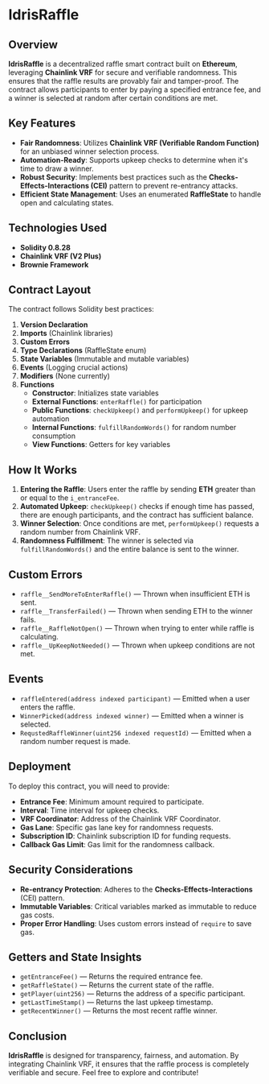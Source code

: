 # IdrisRaffle

## Overview
**IdrisRaffle** is a decentralized raffle smart contract built on **Ethereum**, leveraging **Chainlink VRF** for secure and verifiable randomness. This ensures that the raffle results are provably fair and tamper-proof. The contract allows participants to enter by paying a specified entrance fee, and a winner is selected at random after certain conditions are met.

## Key Features
- **Fair Randomness**: Utilizes **Chainlink VRF (Verifiable Random Function)** for an unbiased winner selection process.
- **Automation-Ready**: Supports upkeep checks to determine when it's time to draw a winner.
- **Robust Security**: Implements best practices such as the **Checks-Effects-Interactions (CEI)** pattern to prevent re-entrancy attacks.
- **Efficient State Management**: Uses an enumerated **RaffleState** to handle open and calculating states.

## Technologies Used
- **Solidity 0.8.28**
- **Chainlink VRF (V2 Plus)**
- **Brownie Framework**

## Contract Layout
The contract follows Solidity best practices:

1. **Version Declaration**  
2. **Imports** (Chainlink libraries)
3. **Custom Errors**
4. **Type Declarations** (RaffleState enum)
5. **State Variables** (Immutable and mutable variables)
6. **Events** (Logging crucial actions)
7. **Modifiers** (None currently)
8. **Functions**
   - **Constructor**: Initializes state variables
   - **External Functions**: `enterRaffle()` for participation
   - **Public Functions**: `checkUpkeep()` and `performUpkeep()` for upkeep automation
   - **Internal Functions**: `fulfillRandomWords()` for random number consumption
   - **View Functions**: Getters for key variables

## How It Works
1. **Entering the Raffle**: Users enter the raffle by sending **ETH** greater than or equal to the `i_entranceFee`.
2. **Automated Upkeep**: `checkUpkeep()` checks if enough time has passed, there are enough participants, and the contract has sufficient balance.
3. **Winner Selection**: Once conditions are met, `performUpkeep()` requests a random number from Chainlink VRF.
4. **Randomness Fulfillment**: The winner is selected via `fulfillRandomWords()` and the entire balance is sent to the winner.

## Custom Errors
- `raffle__SendMoreToEnterRaffle()` — Thrown when insufficient ETH is sent.
- `raffle__TransferFailed()` — Thrown when sending ETH to the winner fails.
- `raffle__RaffleNotOpen()` — Thrown when trying to enter while raffle is calculating.
- `raffle__UpKeepNotNeeded()` — Thrown when upkeep conditions are not met.

## Events
- `raffleEntered(address indexed participant)` — Emitted when a user enters the raffle.
- `WinnerPicked(address indexed winner)` — Emitted when a winner is selected.
- `RequstedRaffleWinner(uint256 indexed requestId)` — Emitted when a random number request is made.

## Deployment
To deploy this contract, you will need to provide:
- **Entrance Fee**: Minimum amount required to participate.
- **Interval**: Time interval for upkeep checks.
- **VRF Coordinator**: Address of the Chainlink VRF Coordinator.
- **Gas Lane**: Specific gas lane key for randomness requests.
- **Subscription ID**: Chainlink subscription ID for funding requests.
- **Callback Gas Limit**: Gas limit for the randomness callback.

## Security Considerations
- **Re-entrancy Protection**: Adheres to the **Checks-Effects-Interactions** (CEI) pattern.
- **Immutable Variables**: Critical variables marked as immutable to reduce gas costs.
- **Proper Error Handling**: Uses custom errors instead of `require` to save gas.

## Getters and State Insights
- `getEntranceFee()` — Returns the required entrance fee.
- `getRaffleState()` — Returns the current state of the raffle.
- `getPlayer(uint256)` — Returns the address of a specific participant.
- `getLastTimeStamp()` — Returns the last upkeep timestamp.
- `getRecentWinner()` — Returns the most recent raffle winner.

## Conclusion
**IdrisRaffle** is designed for transparency, fairness, and automation. By integrating Chainlink VRF, it ensures that the raffle process is completely verifiable and secure. Feel free to explore and contribute!

